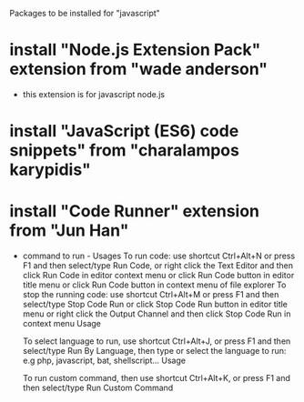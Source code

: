 Packages to be installed for "javascript"

# install "Node.js Extension Pack" extension from "wade anderson"
  - this extension is for javascript node.js

# install "JavaScript (ES6) code snippets" from "charalampos karypidis"

# install "Code Runner" extension from "Jun Han"
  - command to run - Usages
      To run code:
      use shortcut Ctrl+Alt+N
      or press F1 and then select/type Run Code,
      or right click the Text Editor and then click Run Code in editor context menu
      or click Run Code button in editor title menu
      or click Run Code button in context menu of file explorer
      To stop the running code:
      use shortcut Ctrl+Alt+M
      or press F1 and then select/type Stop Code Run
      or click Stop Code Run button in editor title menu
      or right click the Output Channel and then click Stop Code Run in context menu
      Usage

      To select language to run, use shortcut Ctrl+Alt+J, or press F1 and then select/type Run By Language, then type or select the language to run: e.g php, javascript, bat, shellscript...
      Usage

      To run custom command, then use shortcut Ctrl+Alt+K, or press F1 and then select/type Run Custom Command